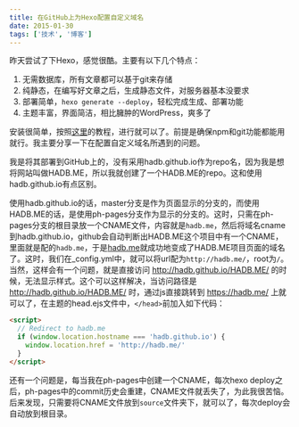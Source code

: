 ```yaml
---
title: 在GitHub上为Hexo配置自定义域名
date: 2015-01-30
tags: ['技术', '博客']
---
```


昨天尝试了下Hexo，感觉很酷。主要有以下几个特点：

  1. 无需数据库，所有文章都可以基于git来存储
  2. 纯静态，在编写好文章之后，生成静态文件，对服务器基本没要求
  3. 部署简单，`hexo generate --deploy`，轻松完成生成、部署功能
  4. 主题丰富，界面简洁，相比臃肿的WordPress，爽多了

安装很简单，按照[这里](http://hexo.io/docs/)的教程，进行就可以了。前提是确保npm和git功能都能用就行。我主要分享一下在配置自定义域名所遇到的问题。

我是将其部署到GitHub上的，没有采用hadb.github.io作为repo名，因为我是想将网站叫做HADB.ME，所以我就创建了一个HADB.ME的repo。这和使用hadb.github.io有点区别。

使用hadb.github.io的话，master分支是作为页面显示的分支的，而使用HADB.ME的话，是使用ph-pages分支作为显示的分支的。这时，只需在ph-pages分支的根目录放一个CNAME文件，内容就是`hadb.me`，然后将域名cname到hadb.github.io，github会自动判断出HADB.ME这个项目中有一个CNAME，里面就是配的`hadb.me`，于是[hadb.me](https://hadb.me/)就成功地变成了HADB.ME项目页面的域名了。这时，我们在_config.yml中，就可以将url配为`http://hadb.me/`，root为`/`。当然，这样会有一个问题，就是直接访问 http://hadb.github.io/HADB.ME/ 的时候，无法显示样式。这个可以这样解决，当访问路径是 http://hadb.github.io/HADB.ME/ 时，通过js直接跳转到 https://hadb.me/ 上就可以了，在主题的head.ejs文件中，`</head>`前加入如下代码：

```html
<script>
  // Redirect to hadb.me
  if (window.location.hostname === 'hadb.github.io') {
    window.location.href = 'http://hadb.me/'
  }
</script>
```

还有一个问题是，每当我在ph-pages中创建一个CNAME，每次hexo deploy之后，ph-pages中的commit历史会重建，CNAME文件就丢失了，为此我很苦恼。后来发现，只需要将CNAME文件放到`source`文件夹下，就可以了，每次deploy会自动放到根目录。
